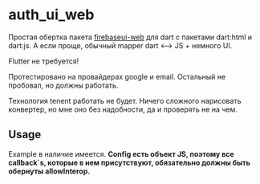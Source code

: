 # auth_ui_web

Простая обертка пакета [firebaseui-web](https://github.com/firebase/firebaseui-web) для dart с пакетами dart:html и dart:js. А если проще, обычный mapper dart <--> JS + немного UI.

Flutter не требуется!

Протестировано на провайдерах google и email. Остальный не пробовал, но должны работать.

Технология tenent работать не будет. Ничего сложного нарисовать конвертер, но мне оно без надобности, да и проверять не на чем.

## Usage

Example в наличие имеется. **Config есть объект JS, поэтому все callback`s, которые в нем присутствуют, обязательно должны быть обернуты allowInterop.**
